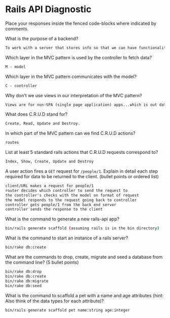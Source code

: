# Rails API Diagnostic

Place your responses inside the fenced code-blocks where indicated by comments.

What is the purpose of a backend?

```md
To work with a server that stores info so that we can have functionality such as user IDs, game stats, two users able to use app at once and the information will persist.
```

Which layer in the MVC pattern is used by the controller to fetch data?

```md
M - model
```

Which layer in the MVC pattern communicates with the model?

```md
C - controller
```

Why don't we use views in our interpretation of the MVC pattern?

```md
Views are for non-SPA (single page application) apps...which is out dated technology.
```

What does C.R.U.D stand for?

```md
Create, Read, Update and Destroy.
```

In which part of the MVC pattern can we find C.R.U.D actions?

```md
routes
```

List at least 5 standard rails actions that C.R.U.D requests correspond to?

```md
Index, Show, Create, Update and Destroy
```

A user action fires a `GET` request for `/people/1`. Explain in detail each step
required for data to be returned to the client. (bullet points or ordered list)

```md
client/URL makes a request for people/1
router decides which controller to send the request to
the controller's checks with the model on format of request
the model responds to the request going back to controller
controller gets people/1 from the back end server
controller sends the response to the client
```

What is the command to generate a new rails-api app?

```bash
bin/rails generate scaffold (assuming rails is in the bin directory)
```

What is the command to start an instance of a rails server?

```bash
bin/rake db:create
```

What are the commands to drop, create, migrate and seed a database from the command
line? (5 bullet points)

```bash
bin/rake db:drop
bin/rake db:create
bin/rake db:migrate
bin/rake db:seed
```

What is the command to scaffold a pet with a name and age attributes (hint:
Also think of the data types for each attribute)?

```bash
bin/rails generate scaffold pet name:string age:integer
```
